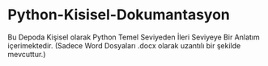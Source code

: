 # Python-Kisisel-Dokumantasyon
Bu Depoda Kişisel olarak Python Temel Seviyeden İleri Seviyeye Bir Anlatım içerimektedir. (Sadece Word Dosyaları .docx olarak uzantılı bir şekilde mevcuttur.)
